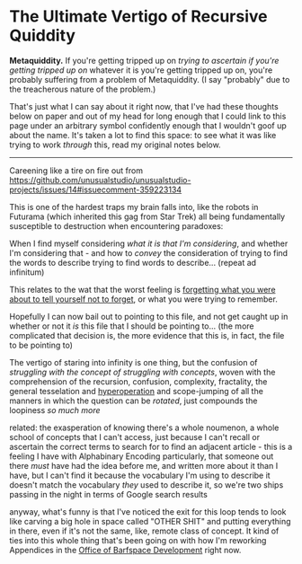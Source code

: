 # The Ultimate Vertigo of Recursive Quiddity

**Metaquiddity.** If you're getting tripped up on *trying to ascertain if you're getting tripped up on* whatever it is you're getting tripped up on, you're probably suffering from a problem of Metaquiddity. (I say "probably" due to the treacherous nature of the problem.)

That's just what I can say about it right now, that I've had these thoughts below on paper and out of my head for long enough that I could link to this page under an arbitrary symbol confidently enough that I wouldn't goof up about the name. It's taken a lot to find this space: to see what it was like trying to work *through* this, read my original notes below.

---

Careening like a tire on fire out from https://github.com/unusualstudio/unusualstudio-projects/issues/14#issuecomment-359223134

This is one of the hardest traps my brain falls into, like the robots in Futurama (which inherited this gag from Star Trek) all being fundamentally susceptible to destruction when encountering paradoxes:

When I find myself considering *what it is that I'm considering*, and whether I'm considering that - and how to *convey* the consideration of trying to find the words to describe trying to find words to describe... (repeat ad infinitum)

This relates to the wat that the worst feeling is [forgetting what you were about to tell yourself not to forget](https://www.youtube.com/watch?v=ScbIldQpFy4), or what you were trying to remember.

Hopefully I can now bail out to pointing to this file, and not get caught up in whether or not it *is* this file that I should be pointing to... (the more complicated that decision is, the more evidence that this is, in fact, the file to be pointing to)

The vertigo of staring into infinity is one thing, but the confusion of *struggling with the concept of struggling with concepts*, woven with the comprehension of the recursion, confusion, complexity, fractality, the general tesselation and [hyperoperation][] and scope-jumping of all the manners in which the question can be *rotated*, just compounds the loopiness *so much more*

[hyperoperation]: https://en.wikipedia.org/wiki/Hyperoperation

related: the exasperation of knowing there's a whole noumenon, a whole school of concepts that I can't access, just because I can't recall or ascertain the correct terms to search for to find an adjacent article - this is a feeling I have with Alphabinary Encoding particularly, that someone out there *must* have had the idea before me, and written more about it than I have, but I can't find it because the vocabulary I'm using to describe it doesn't match the vocabulary *they* used to describe it, so we're two ships passing in the night in terms of Google search results

anyway, what's funny is that I've noticed the exit for this loop tends to look like carving a big hole in space called "OTHER SHIT" and putting everything in there, even if it's not the same, like, remote class of concept. It kind of ties into this whole thing that's been going on with how I'm reworking Appendices in the [Office of Barfspace Development][OBD] right now.

[OBD]: xcf83-y2s77-w59jc-21g12-032mn

